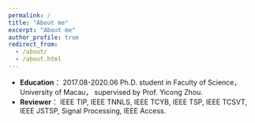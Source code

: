 ```yaml
---
permalink: /
title: "About me"
excerpt: "About me"
author_profile: true
redirect_from: 
  - /about/
  - /about.html
---
```


* <b>Education</b>： 2017.08-2020.06 Ph.D. student in Faculty of Science， University of Macau， supervised by Prof. Yicong Zhou.
* <b>Reviewer</b>： IEEE TIP, IEEE TNNLS, IEEE TCYB, IEEE TSP, IEEE TCSVT, IEEE JSTSP, Signal Processing, IEEE Access.


